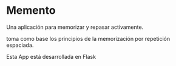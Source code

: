 # Memento

Una aplicación para memorizar y repasar activamente.

toma como base los principios de la memorización por repetición espaciada.


Esta App está desarrollada en Flask 